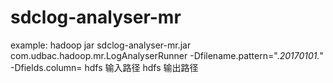 # sdclog-analyser-mr
example:
hadoop jar sdclog-analyser-mr.jar com.udbac.hadoop.mr.LogAnalyserRunner
-Dfilename.pattern=".*20170101.*"
-Dfields.column=
hdfs 输入路径
hdfs 输出路径


